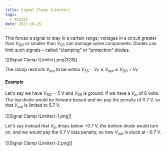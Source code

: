 ```yaml
---
title: Signal Clamp (Limiter)
tags:
  - mte220
date: 2023-10-25
---
```

This forces a signal to stay in a certain range; voltages in a circuit greater than $V_{DD}$ or smaller than $V_{SS}$ can damage some components. Diodes can limit such signals – called "clamping" or "protection" diodes.

![[Signal Clamp (Limiter).png|328]]

The clamp restricts $V_{out}$ to be within $V_{SS} - V_{F} \leq V_{out} \leq V_{DD} + V_{F}$
#### Example
Let's say we have $V_{DD} = 5\text{ V}$ and $V_{SS}$ is ground. If we have a $V_{in}$ of $6$ volts. The top diode would be forward biased and we pay the penalty of $0.7\text{ V}$, so that $V_{out}$ is limited to $5.7\text{ V}$.  

![[Signal Clamp (Limiter)-1.png]]

Let's say instead that $V_{in}$ drops below $-0.7 \text{ V}$, the bottom diode would turn on, and we would pay the $0.7\text{ V}$ bias penalty, so now $V_{out}$ is stuck at $-0.7\text{ V}$.

![[Signal Clamp (Limiter)-2.png]]

